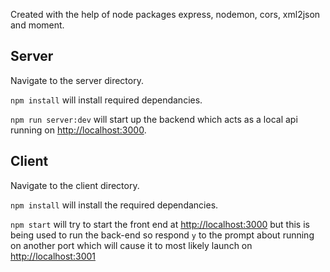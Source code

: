 Created with the help of node packages express, nodemon, cors, xml2json and moment.

## Server

Navigate to the server directory.

`npm install` will install required dependancies.

`npm run server:dev` will start up the backend which acts as a local api running on [http://localhost:3000](http://localhost:3000).

## Client

Navigate to the client directory.

`npm install` will install the required dependancies.

`npm start` will try to start the front end at [http://localhost:3000](http://localhost:3000) but this is being used to run the back-end so respond `y` to the prompt about running on another port which will cause it to most likely launch on [http://localhost:3001](htpp://localhost:3001)

